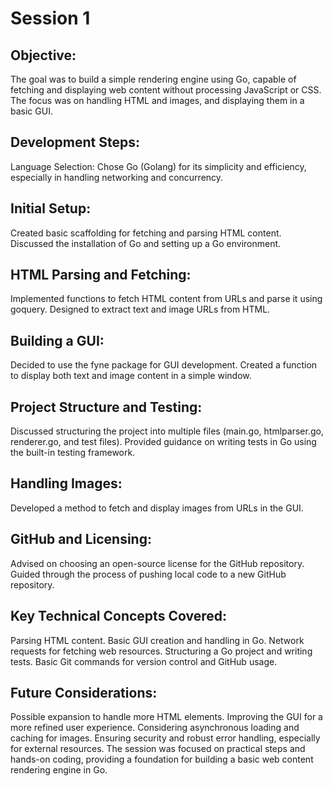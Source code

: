 # Session 1

## Objective: 
The goal was to build a simple rendering engine using Go, capable of fetching and displaying web content without processing JavaScript or CSS. The focus was on handling HTML and images, and displaying them in a basic GUI.

## Development Steps:
Language Selection: Chose Go (Golang) for its simplicity and efficiency, especially in handling networking and concurrency.

## Initial Setup:
Created basic scaffolding for fetching and parsing HTML content.
Discussed the installation of Go and setting up a Go environment.

## HTML Parsing and Fetching:
Implemented functions to fetch HTML content from URLs and parse it using goquery.
Designed to extract text and image URLs from HTML.

## Building a GUI:
Decided to use the fyne package for GUI development.
Created a function to display both text and image content in a simple window.

## Project Structure and Testing:
Discussed structuring the project into multiple files (main.go, htmlparser.go, renderer.go, and test files).
Provided guidance on writing tests in Go using the built-in testing framework.

## Handling Images:

Developed a method to fetch and display images from URLs in the GUI.

## GitHub and Licensing:

Advised on choosing an open-source license for the GitHub repository.
Guided through the process of pushing local code to a new GitHub repository.
## Key Technical Concepts Covered:

Parsing HTML content.
Basic GUI creation and handling in Go.
Network requests for fetching web resources.
Structuring a Go project and writing tests.
Basic Git commands for version control and GitHub usage.
## Future Considerations:

Possible expansion to handle more HTML elements.
Improving the GUI for a more refined user experience.
Considering asynchronous loading and caching for images.
Ensuring security and robust error handling, especially for external resources.
The session was focused on practical steps and hands-on coding, providing a foundation for building a basic web content rendering engine in Go.